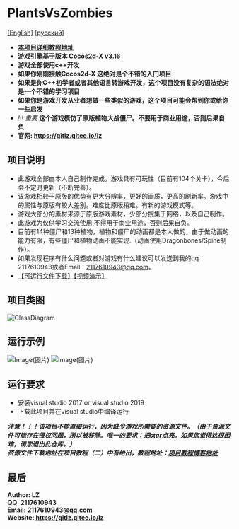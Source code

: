 # PlantsVsZombies
[[English]](README_en_us.md)
[[русский]](README_ru_ru.MD)
* **[本项目详细教程地址](http://t.csdnimg.cn/rvr8r)**
* **游戏引擎基于版本 Cocos2d-X v3.16**
* **游戏全部使用c++开发**
* **如果你刚刚接触Cocos2d-X 这绝对是个不错的入门项目**
* **如果是你C++初学者或者其他语言转游戏开发，这个项目没有复杂的语法绝对是一个不错的学习项目**
* **如果你是游戏开发从业者想做一些类似的游戏，这个项目可能会帮到你或给你一些启发**
* *!!! 重要*  **这个游戏模仿了原版植物大战僵尸。不要用于商业用途，否则后果自负**
* **官网: https://gitlz.gitee.io/lz**

## 项目说明 <br>
- 此游戏全部由本人自己制作完成。游戏具有可玩性（目前有104个关卡），今后会不定时更新（不断完善）。
- 该游戏相较于原版的优势有更大分辨率，更好的画质，更高的刷新率。游戏中的属性与原版有较大差别。难度比原版稍难。有新的游戏模式等。
- 游戏大部分的素材来源于原版游戏素材，少部分搜集于网络，以及自己制作。 
- 此游戏为仅供学习交流使用,不得用于商业用途，否则后果自负。
- 目前有14种僵尸和13种植物，植物和僵尸的动画都是本人做的，由于做动画的能力有限，有些僵尸和植物动画不能实现.（动画使用Dragonbones/Spine制作）。
- 如果发现程序有什么问题或者对游戏有什么建议可以发送到我的qq：2117610943或者Email：2117610943@qq.com。
- [【可运行文件下载】](https://gitlz.gitee.io/lz)[【视频演示】](https://www.bilibili.com/video/BV1kh411Q7W5?share_source=copy_web)

## 项目类图
![ClassDiagram](https://gitee.com/GITLZ/PlantsVsZombies/raw/master/ClassDiagram.png)

## 运行示例
![Image(图片)](https://gitee.com/GITLZ/PlantsVsZombies/raw/master/example.png)
![Image(图片)](https://img-blog.csdnimg.cn/20200405101902466.png?x-oss-process=image/watermark,type_ZmFuZ3poZW5naGVpdGk,shadow_10,text_aHR0cHM6Ly9ibG9nLmNzZG4ubmV0L3FxXzQwNjMwMjQ2,size_16,color_FFFFFF,t_70)

## 运行要求
* 安装visual studio 2017 or visual studio 2019
* 下载此项目并在visual studio中编译运行<br>

***注意！！！该项目不能直接运行，因为缺少游戏所需要的资源文件。（由于资源文件可能存在侵权问题，所以被移除。唯一的要求：把star点亮。如果您觉得这很困难，请您退出此仓库。）***
<br>
***资源文件下载地址在项目教程（二）中有给出，教程地址：[项目教程博客地址](http://t.csdnimg.cn/rvr8r)***

## 最后
**Author: LZ** <br>
**QQ: 2117610943** <br>
**Email: 2117610943@qq.com** <br>
**Website: https://gitlz.gitee.io/lz** <br>
